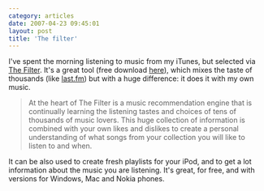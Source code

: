 ```yaml
---
category: articles
date: 2007-04-23 09:45:01
layout: post
title: 'The filter'
---
```


<p>I've spent the morning listening to music from my iTunes, but selected via <a href="http://www.thefilter.com/">The Filter</a>. It's a great tool (free download <a href="http://www.thefilter.com/download.html">here</a>), which mixes the taste of thousands (like <a href="http://last.fm">last.fm</a>) but with a huge difference: it does it with my own music.</p>

<blockquote>At the heart of The Filter is a music recommendation engine that is continually learning the listening tastes and choices of tens of thousands of music lovers. This huge collection of information is combined with your own likes and dislikes to create a personal understanding of what songs from your collection you will like to listen to and when.</blockquote>

<p>It can be also used to create fresh playlists for your iPod, and to get a lot information about the music you are listening. It's great, for free, and with versions for Windows, Mac and Nokia phones.</p>
